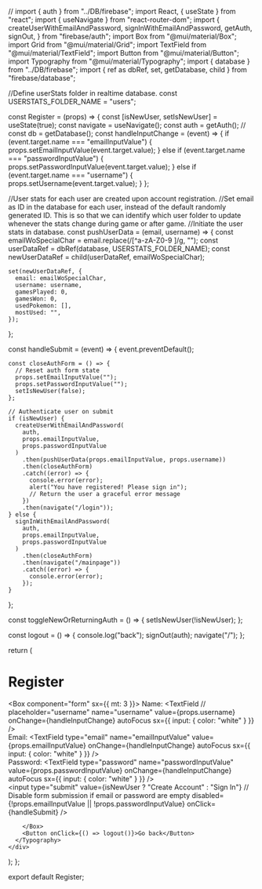 // import { auth } from "../DB/firebase";
import React, { useState } from "react";
import { useNavigate } from "react-router-dom";
import {
  createUserWithEmailAndPassword,
  signInWithEmailAndPassword,
  getAuth,
  signOut,
} from "firebase/auth";
import Box from "@mui/material/Box";
import Grid from "@mui/material/Grid";
import TextField from "@mui/material/TextField";
import Button from "@mui/material/Button";
import Typography from "@mui/material/Typography";
import { database } from "../DB/firebase";
import { ref as dbRef, set, getDatabase, child } from "firebase/database";

//Define userStats folder in realtime database.
const USERSTATS_FOLDER_NAME = "users";

const Register = (props) => {
  const [isNewUser, setIsNewUser] = useState(true);
  const navigate = useNavigate();
  const auth = getAuth();
  // const db = getDatabase();
  const handleInputChange = (event) => {
    if (event.target.name === "emailInputValue") {
      props.setEmailInputValue(event.target.value);
    } else if (event.target.name === "passwordInputValue") {
      props.setPasswordInputValue(event.target.value);
    } else if (event.target.name === "username") {
      props.setUsername(event.target.value);
    }
  };

  //User stats for each user are created upon account registration.
  //Set email as ID in the database for each user, instead of the default randomly generated ID. This is so that we can identify which user folder to update whenever the stats change during game or after game.
  //Initiate the user stats in database.
  const pushUserData = (email, username) => {
    const emailWoSpecialChar = email.replace(/[^a-zA-Z0-9 ]/g, "");
    const userDataRef = dbRef(database, USERSTATS_FOLDER_NAME);
    const newUserDataRef = child(userDataRef, emailWoSpecialChar);

    set(newUserDataRef, {
      email: emailWoSpecialChar,
      username: username,
      gamesPlayed: 0,
      gamesWon: 0,
      usedPokemon: [],
      mostUsed: "",
    });
  };

  const handleSubmit = (event) => {
    event.preventDefault();

    const closeAuthForm = () => {
      // Reset auth form state
      props.setEmailInputValue("");
      props.setPasswordInputValue("");
      setIsNewUser(false);
    };

    // Authenticate user on submit
    if (isNewUser) {
      createUserWithEmailAndPassword(
        auth,
        props.emailInputValue,
        props.passwordInputValue
      )
        .then(pushUserData(props.emailInputValue, props.username))
        .then(closeAuthForm)
        .catch((error) => {
          console.error(error);
          alert("You have registered! Please sign in");
          // Return the user a graceful error message
        })
        .then(navigate("/login"));
    } else {
      signInWithEmailAndPassword(
        auth,
        props.emailInputValue,
        props.passwordInputValue
      )
        .then(closeAuthForm)
        .then(navigate("/mainpage"))
        .catch((error) => {
          console.error(error);
        });
    }
  };

  const toggleNewOrReturningAuth = () => {
    setIsNewUser(!isNewUser);
  };

  const logout = () => {
    console.log("back");
    signOut(auth);
    navigate("/");
  };

  return (
    <div>
      <Typography>
        <h1>Register</h1>
        <Box component="form" sx={{ mt: 3 }}>
          <Grid container spacing={2}>
            <Grid item xs={12}>
              <span>Name: </span>
              <TextField
                // placeholder="username"
                name="username"
                value={props.username}
                onChange={handleInputChange}
                autoFocus
                sx={{ input: { color: "white" } }}
              />
            </Grid>
            <br />
            <Grid item xs={12}>
              <span>Email: </span>
              <TextField
                type="email"
                name="emailInputValue"
                value={props.emailInputValue}
                onChange={handleInputChange}
                autoFocus
                sx={{ input: { color: "white" } }}
              />
            </Grid>
            <br />
            <Grid item xs={12}>
              <span>Password: </span>
              <TextField
                type="password"
                name="passwordInputValue"
                value={props.passwordInputValue}
                onChange={handleInputChange}
                autoFocus
                sx={{ input: { color: "white" } }}
              />
            </Grid>
          </Grid>
          <br />
          <input
            type="submit"
            value={isNewUser ? "Create Account" : "Sign In"}
            // Disable form submission if email or password are empty
            disabled={!props.emailInputValue || !props.passwordInputValue}
            onClick={handleSubmit}
          />
          <br />
      
        </Box>
        <Button onClick={() => logout()}>Go back</Button>
      </Typography>
    </div>
  );
};

export default Register;
